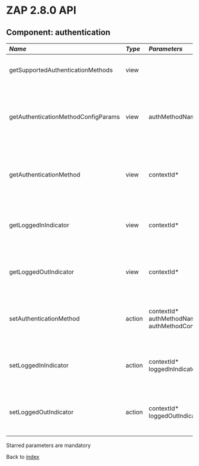 # ZAP 2.8.0 API
## Component: authentication
| _Name_ | _Type_ | _Parameters_ | _Description_ |
|:-------|:-------|:-------------|:--------------|
| getSupportedAuthenticationMethods| view |  | Gets the name of the authentication methods. |
| getAuthenticationMethodConfigParams| view | authMethodName*  | Gets the configuration parameters for the authentication method with the given name. |
| getAuthenticationMethod| view | contextId*  | Gets the name of the authentication method for the context with the given ID. |
| getLoggedInIndicator| view | contextId*  | Gets the logged in indicator for the context with the given ID. |
| getLoggedOutIndicator| view | contextId*  | Gets the logged out indicator for the context with the given ID. |
| setAuthenticationMethod| action | contextId* authMethodName* authMethodConfigParams  | Sets the authentication method for the context with the given ID. |
| setLoggedInIndicator| action | contextId* loggedInIndicatorRegex*  | Sets the logged in indicator for the context with the given ID. |
| setLoggedOutIndicator| action | contextId* loggedOutIndicatorRegex*  | Sets the logged out indicator for the context with the given ID. |

Starred parameters are mandatory

Back to [index](ApiGen_Index)


